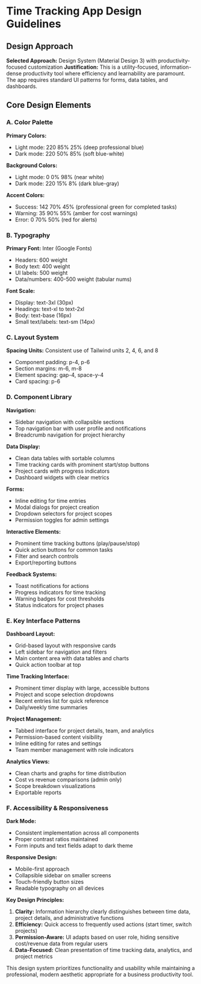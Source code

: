 # Time Tracking App Design Guidelines

## Design Approach
**Selected Approach:** Design System (Material Design 3) with productivity-focused customization
**Justification:** This is a utility-focused, information-dense productivity tool where efficiency and learnability are paramount. The app requires standard UI patterns for forms, data tables, and dashboards.

## Core Design Elements

### A. Color Palette
**Primary Colors:**
- Light mode: 220 85% 25% (deep professional blue)
- Dark mode: 220 50% 85% (soft blue-white)

**Background Colors:**
- Light mode: 0 0% 98% (near white)
- Dark mode: 220 15% 8% (dark blue-gray)

**Accent Colors:**
- Success: 142 70% 45% (professional green for completed tasks)
- Warning: 35 90% 55% (amber for cost warnings)
- Error: 0 70% 50% (red for alerts)

### B. Typography
**Primary Font:** Inter (Google Fonts)
- Headers: 600 weight
- Body text: 400 weight
- UI labels: 500 weight
- Data/numbers: 400-500 weight (tabular nums)

**Font Scale:**
- Display: text-3xl (30px)
- Headings: text-xl to text-2xl
- Body: text-base (16px)
- Small text/labels: text-sm (14px)

### C. Layout System
**Spacing Units:** Consistent use of Tailwind units 2, 4, 6, and 8
- Component padding: p-4, p-6
- Section margins: m-6, m-8
- Element spacing: gap-4, space-y-4
- Card spacing: p-6

### D. Component Library

**Navigation:**
- Sidebar navigation with collapsible sections
- Top navigation bar with user profile and notifications
- Breadcrumb navigation for project hierarchy

**Data Display:**
- Clean data tables with sortable columns
- Time tracking cards with prominent start/stop buttons
- Project cards with progress indicators
- Dashboard widgets with clear metrics

**Forms:**
- Inline editing for time entries
- Modal dialogs for project creation
- Dropdown selectors for project scopes
- Permission toggles for admin settings

**Interactive Elements:**
- Prominent time tracking buttons (play/pause/stop)
- Quick action buttons for common tasks
- Filter and search controls
- Export/reporting buttons

**Feedback Systems:**
- Toast notifications for actions
- Progress indicators for time tracking
- Warning badges for cost thresholds
- Status indicators for project phases

### E. Key Interface Patterns

**Dashboard Layout:**
- Grid-based layout with responsive cards
- Left sidebar for navigation and filters
- Main content area with data tables and charts
- Quick action toolbar at top

**Time Tracking Interface:**
- Prominent timer display with large, accessible buttons
- Project and scope selection dropdowns
- Recent entries list for quick reference
- Daily/weekly time summaries

**Project Management:**
- Tabbed interface for project details, team, and analytics
- Permission-based content visibility
- Inline editing for rates and settings
- Team member management with role indicators

**Analytics Views:**
- Clean charts and graphs for time distribution
- Cost vs revenue comparisons (admin only)
- Scope breakdown visualizations
- Exportable reports

### F. Accessibility & Responsiveness

**Dark Mode:**
- Consistent implementation across all components
- Proper contrast ratios maintained
- Form inputs and text fields adapt to dark theme

**Responsive Design:**
- Mobile-first approach
- Collapsible sidebar on smaller screens
- Touch-friendly button sizes
- Readable typography on all devices

**Key Design Principles:**
1. **Clarity:** Information hierarchy clearly distinguishes between time data, project details, and administrative functions
2. **Efficiency:** Quick access to frequently used actions (start timer, switch projects)
3. **Permission-Aware:** UI adapts based on user role, hiding sensitive cost/revenue data from regular users
4. **Data-Focused:** Clean presentation of time tracking data, analytics, and project metrics

This design system prioritizes functionality and usability while maintaining a professional, modern aesthetic appropriate for a business productivity tool.